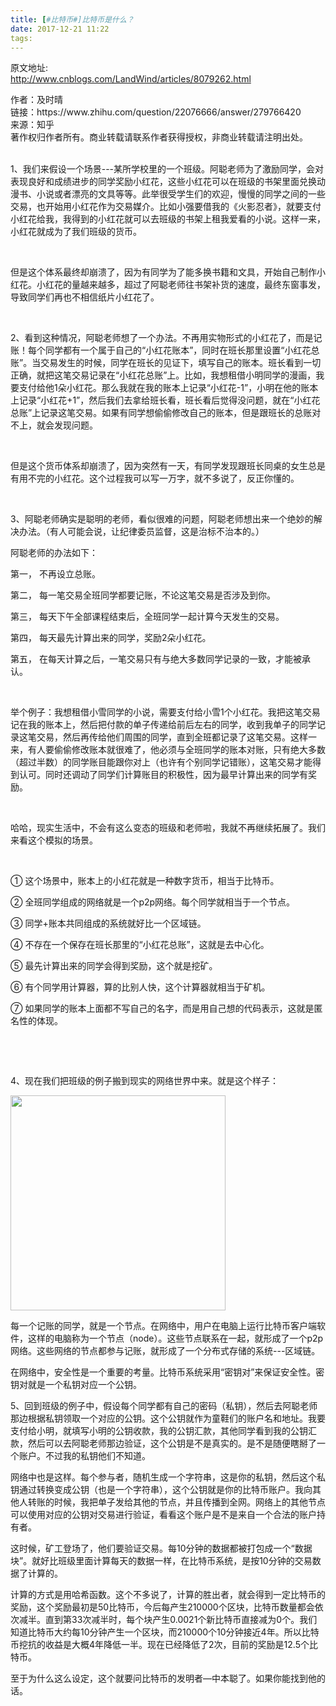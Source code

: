 ```yaml
---
title: [#比特币#]比特币是什么？
date: 2017-12-21 11:22
tags:
---
```

原文地址:</br><a href="http://www.cnblogs.com/LandWind/articles/8079262.html" style="font-size: 24px;color: #9900FF;">http://www.cnblogs.com/LandWind/articles/8079262.html</a>
<div>&#20316;&#32773;&#65306;&#21450;&#26102;&#26228;<br>&#38142;&#25509;&#65306;https://www.zhihu.com/question/22076666/answer/279766420<br>&#26469;&#28304;&#65306;&#30693;&#20046;<br>&#33879;&#20316;&#26435;&#24402;&#20316;&#32773;&#25152;&#26377;&#12290;&#21830;&#19994;&#36716;&#36733;&#35831;&#32852;&#31995;&#20316;&#32773;&#33719;&#24471;&#25480;&#26435;&#65292;&#38750;&#21830;&#19994;&#36716;&#36733;&#35831;&#27880;&#26126;&#20986;&#22788;&#12290;<br><br>
<div>
<p>1&#12289;&#25105;&#20204;&#26469;&#20551;&#35774;&#19968;&#20010;&#22330;&#26223;---&#26576;&#25152;&#23398;&#26657;&#37324;&#30340;&#19968;&#20010;&#29677;&#32423;&#12290;&#38463;&#32874;&#32769;&#24072;&#20026;&#20102;&#28608;&#21169;&#21516;&#23398;&#65292;&#20250;&#23545;&#34920;&#29616;&#33391;&#22909;&#21644;&#25104;&#32489;&#36827;&#27493;&#30340;&#21516;&#23398;&#22870;&#21169;&#23567;&#32418;&#33457;&#65292;&#36825;&#20123;&#23567;&#32418;&#33457;&#21487;&#20197;&#22312;&#29677;&#32423;&#30340;&#20070;&#26550;&#37324;&#38754;&#20817;&#25442;&#21160;&#28459;&#20070;&#12289;&#23567;&#35828;&#25110;&#32773;&#28418;&#20142;&#30340;&#25991;&#20855;&#31561;&#31561;&#12290;&#27492;&#20030;&#24456;&#21463;&#23398;&#29983;&#20204;&#30340;&#27426;&#36814;&#65292;&#24930;&#24930;&#30340;&#21516;&#23398;&#20043;&#38388;&#30340;&#19968;&#20123;&#20132;&#26131;&#65292;&#20063;&#24320;&#22987;&#29992;&#23567;&#32418;&#33457;&#20316;&#20026;&#20132;&#26131;&#23186;&#20171;&#12290;&#27604;&#22914;&#23567;&#24378;&#35201;&#20511;&#25105;&#30340;&#12298;&#28779;&#24433;&#24525;&#32773;&#12299;&#65292;&#23601;&#35201;&#25903;&#20184;&#23567;&#32418;&#33457;&#32473;&#25105;&#65292;&#25105;&#24471;&#21040;&#30340;&#23567;&#32418;&#33457;&#23601;&#21487;&#20197;&#21435;&#29677;&#32423;&#30340;&#20070;&#26550;&#19978;&#31199;&#25105;&#29233;&#30475;&#30340;&#23567;&#35828;&#12290;&#36825;&#26679;&#19968;&#26469;&#65292;&#23567;&#32418;&#33457;&#23601;&#25104;&#20026;&#20102;&#25105;&#20204;&#29677;&#32423;&#30340;&#36135;&#24065;&#12290;</p>
<p>&nbsp;</p>
<p>&#20294;&#26159;&#36825;&#20010;&#20307;&#31995;&#26368;&#32456;&#21364;&#23849;&#28291;&#20102;&#65292;&#22240;&#20026;&#26377;&#21516;&#23398;&#20026;&#20102;&#33021;&#22810;&#25442;&#20070;&#31821;&#21644;&#25991;&#20855;&#65292;&#24320;&#22987;&#33258;&#24049;&#21046;&#20316;&#23567;&#32418;&#33457;&#12290;&#23567;&#32418;&#33457;&#30340;&#37327;&#36234;&#26469;&#36234;&#22810;&#65292;&#36229;&#36807;&#20102;&#38463;&#32874;&#32769;&#24072;&#24448;&#20070;&#26550;&#34917;&#36135;&#30340;&#36895;&#24230;&#65292;&#26368;&#32456;&#19996;&#31383;&#20107;&#21457;&#65292;&#23548;&#33268;&#21516;&#23398;&#20204;&#20877;&#20063;&#19981;&#30456;&#20449;&#32440;&#29255;&#23567;&#32418;&#33457;&#20102;&#12290;</p>
<p>&nbsp;</p>
<p>2&#12289;&#30475;&#21040;&#36825;&#31181;&#24773;&#20917;&#65292;&#38463;&#32874;&#32769;&#24072;&#24819;&#20102;&#19968;&#20010;&#21150;&#27861;&#12290;&#19981;&#20877;&#29992;&#23454;&#29289;&#24418;&#24335;&#30340;&#23567;&#32418;&#33457;&#20102;&#65292;&#32780;&#26159;&#35760;&#36134;&#65281;&#27599;&#20010;&#21516;&#23398;&#37117;&#26377;&#19968;&#20010;&#23646;&#20110;&#33258;&#24049;&#30340;&#8220;&#23567;&#32418;&#33457;&#36134;&#26412;&#8221;&#65292;&#21516;&#26102;&#22312;&#29677;&#38271;&#37027;&#37324;&#35774;&#32622;&#8220;&#23567;&#32418;&#33457;&#24635;&#36134;&#8221;&#12290;&#24403;&#20132;&#26131;&#21457;&#29983;&#30340;&#26102;&#20505;&#65292;&#21516;&#23398;&#22312;&#29677;&#38271;&#30340;&#35265;&#35777;&#19979;&#65292;&#22635;&#20889;&#33258;&#24049;&#30340;&#36134;&#26412;&#12290;&#29677;&#38271;&#30475;&#21040;&#19968;&#20999;&#27491;&#30830;&#65292;&#23601;&#25226;&#36825;&#31508;&#20132;&#26131;&#35760;&#24405;&#22312;&#8220;&#23567;&#32418;&#33457;&#24635;&#36134;&#8221;&#19978;&#12290;&#27604;&#22914;&#65292;&#25105;&#24819;&#31199;&#20511;&#23567;&#26126;&#21516;&#23398;&#30340;&#28459;&#30011;&#65292;&#25105;&#35201;&#25903;&#20184;&#32473;&#20182;1&#26421;&#23567;&#32418;&#33457;&#12290;&#37027;&#20040;&#25105;&#23601;&#22312;&#25105;&#30340;&#36134;&#26412;&#19978;&#35760;&#24405;&#8220;&#23567;&#32418;&#33457;-1&#8221;&#65292;&#23567;&#26126;&#22312;&#20182;&#30340;&#36134;&#26412;&#19978;&#35760;&#24405;&#8220;&#23567;&#32418;&#33457;+1&#8221;&#65292;&#28982;&#21518;&#25105;&#20204;&#21435;&#25343;&#32473;&#29677;&#38271;&#30475;&#65292;&#29677;&#38271;&#30475;&#21518;&#35273;&#24471;&#27809;&#38382;&#39064;&#65292;&#23601;&#22312;&#8220;&#23567;&#32418;&#33457;&#24635;&#36134;&#8221;&#19978;&#35760;&#24405;&#36825;&#31508;&#20132;&#26131;&#12290;&#22914;&#26524;&#26377;&#21516;&#23398;&#24819;&#20599;&#20599;&#20462;&#25913;&#33258;&#24049;&#30340;&#36134;&#26412;&#65292;&#20294;&#26159;&#36319;&#29677;&#38271;&#30340;&#24635;&#36134;&#23545;&#19981;&#19978;&#65292;&#23601;&#20250;&#21457;&#29616;&#38382;&#39064;&#12290;</p>
<p>&nbsp;</p>
<p>&#20294;&#26159;&#36825;&#20010;&#36135;&#24065;&#20307;&#31995;&#21364;&#23849;&#28291;&#20102;&#65292;&#22240;&#20026;&#31361;&#28982;&#26377;&#19968;&#22825;&#65292;&#26377;&#21516;&#23398;&#21457;&#29616;&#36319;&#29677;&#38271;&#21516;&#26700;&#30340;&#22899;&#29983;&#24635;&#26159;&#26377;&#29992;&#19981;&#23436;&#30340;&#23567;&#32418;&#33457;&#12290;&#36825;&#20010;&#36807;&#31243;&#25105;&#21487;&#20197;&#20889;&#19968;&#19975;&#23383;&#65292;&#23601;&#19981;&#22810;&#35828;&#20102;&#65292;&#21453;&#27491;&#20320;&#25026;&#30340;&#12290;</p>
<p>&nbsp;</p>
<p>3&#12289;&#38463;&#32874;&#32769;&#24072;&#30830;&#23454;&#26159;&#32874;&#26126;&#30340;&#32769;&#24072;&#65292;&#30475;&#20284;&#24456;&#38590;&#30340;&#38382;&#39064;&#65292;&#38463;&#32874;&#32769;&#24072;&#24819;&#20986;&#26469;&#19968;&#20010;&#32477;&#22937;&#30340;&#35299;&#20915;&#21150;&#27861;&#12290;&#65288;&#26377;&#20154;&#21487;&#33021;&#20250;&#35828;&#65292;&#35753;&#32426;&#24459;&#22996;&#21592;&#30417;&#30563;&#65292;&#36825;&#26159;&#27835;&#26631;&#19981;&#27835;&#26412;&#30340;&#12290;&#65289;</p>
<p>&#38463;&#32874;&#32769;&#24072;&#30340;&#21150;&#27861;&#22914;&#19979;&#65306;</p>
<p>&#31532;&#19968;&#65292; &#19981;&#20877;&#35774;&#31435;&#24635;&#36134;&#12290;</p>
<p>&#31532;&#20108;&#65292; &#27599;&#19968;&#31508;&#20132;&#26131;&#20840;&#29677;&#21516;&#23398;&#37117;&#35201;&#35760;&#36134;&#65292;&#19981;&#35770;&#36825;&#31508;&#20132;&#26131;&#26159;&#21542;&#28041;&#21450;&#21040;&#20320;&#12290;</p>
<p>&#31532;&#19977;&#65292; &#27599;&#22825;&#19979;&#21320;&#20840;&#37096;&#35838;&#31243;&#32467;&#26463;&#21518;&#65292;&#20840;&#29677;&#21516;&#23398;&#19968;&#36215;&#35745;&#31639;&#20170;&#22825;&#21457;&#29983;&#30340;&#20132;&#26131;&#12290;</p>
<p>&#31532;&#22235;&#65292; &#27599;&#22825;&#26368;&#20808;&#35745;&#31639;&#20986;&#26469;&#30340;&#21516;&#23398;&#65292;&#22870;&#21169;2&#26421;&#23567;&#32418;&#33457;&#12290;</p>
<p>&#31532;&#20116;&#65292; &#22312;&#27599;&#22825;&#35745;&#31639;&#20043;&#21518;&#65292;&#19968;&#31508;&#20132;&#26131;&#21482;&#26377;&#19982;&#32477;&#22823;&#22810;&#25968;&#21516;&#23398;&#35760;&#24405;&#30340;&#19968;&#33268;&#65292;&#25165;&#33021;&#34987;&#25215;&#35748;&#12290;</p>
<p>&nbsp;</p>
<p>&#20030;&#20010;&#20363;&#23376;&#65306;&#25105;&#24819;&#31199;&#20511;&#23567;&#38634;&#21516;&#23398;&#30340;&#23567;&#35828;&#65292;&#38656;&#35201;&#25903;&#20184;&#32473;&#23567;&#38634;1&#20010;&#23567;&#32418;&#33457;&#12290;&#25105;&#25226;&#36825;&#31508;&#20132;&#26131;&#35760;&#22312;&#25105;&#30340;&#36134;&#26412;&#19978;&#65292;&#28982;&#21518;&#25226;&#20184;&#27454;&#30340;&#21333;&#23376;&#20256;&#36882;&#32473;&#21069;&#21518;&#24038;&#21491;&#30340;&#21516;&#23398;&#65292;&#25910;&#21040;&#25105;&#21333;&#23376;&#30340;&#21516;&#23398;&#35760;&#24405;&#36825;&#31508;&#20132;&#26131;&#65292;&#28982;&#21518;&#20877;&#20256;&#32473;&#20182;&#20204;&#21608;&#22260;&#30340;&#21516;&#23398;&#65292;&#30452;&#21040;&#20840;&#29677;&#37117;&#35760;&#24405;&#20102;&#36825;&#31508;&#20132;&#26131;&#12290;&#36825;&#26679;&#19968;&#26469;&#65292;&#26377;&#20154;&#35201;&#20599;&#20599;&#20462;&#25913;&#36134;&#26412;&#23601;&#24456;&#38590;&#20102;&#65292;&#20182;&#24517;&#39035;&#19982;&#20840;&#29677;&#21516;&#23398;&#30340;&#36134;&#26412;&#23545;&#36134;&#65292;&#21482;&#26377;&#32477;&#22823;&#22810;&#25968;&#65288;&#36229;&#36807;&#21322;&#25968;&#65289;&#30340;&#21516;&#23398;&#36134;&#30446;&#33021;&#36319;&#20320;&#23545;&#19978;&#65288;&#20063;&#35768;&#26377;&#20010;&#21035;&#21516;&#23398;&#35760;&#38169;&#36134;&#65289;&#65292;&#36825;&#31508;&#20132;&#26131;&#25165;&#33021;&#24471;&#21040;&#35748;&#21487;&#12290;&#21516;&#26102;&#36824;&#35843;&#21160;&#20102;&#21516;&#23398;&#20204;&#35745;&#31639;&#36134;&#30446;&#30340;&#31215;&#26497;&#24615;&#65292;&#22240;&#20026;&#26368;&#26089;&#35745;&#31639;&#20986;&#26469;&#30340;&#21516;&#23398;&#26377;&#22870;&#21169;&#12290;</p>
<p>&nbsp;</p>
<p>&#21704;&#21704;&#65292;&#29616;&#23454;&#29983;&#27963;&#20013;&#65292;&#19981;&#20250;&#26377;&#36825;&#20040;&#21464;&#24577;&#30340;&#29677;&#32423;&#21644;&#32769;&#24072;&#21862;&#65292;&#25105;&#23601;&#19981;&#20877;&#32487;&#32493;&#25299;&#23637;&#20102;&#12290;&#25105;&#20204;&#26469;&#30475;&#36825;&#20010;&#27169;&#25311;&#30340;&#22330;&#26223;&#12290;</p>
<p>&nbsp;</p>
<p>&#9312; &#36825;&#20010;&#22330;&#26223;&#20013;&#65292;&#36134;&#26412;&#19978;&#30340;&#23567;&#32418;&#33457;&#23601;&#26159;&#19968;&#31181;&#25968;&#23383;&#36135;&#24065;&#65292;&#30456;&#24403;&#20110;&#27604;&#29305;&#24065;&#12290;</p>
<p>&#9313; &#20840;&#29677;&#21516;&#23398;&#32452;&#25104;&#30340;&#32593;&#32476;&#23601;&#26159;&#19968;&#20010;p2p&#32593;&#32476;&#12290;&#27599;&#20010;&#21516;&#23398;&#23601;&#30456;&#24403;&#20110;&#19968;&#20010;&#33410;&#28857;&#12290;</p>
<p>&#9314; &#21516;&#23398;+&#36134;&#26412;&#20849;&#21516;&#32452;&#25104;&#30340;&#31995;&#32479;&#23601;&#22909;&#27604;&#19968;&#20010;&#21306;&#22495;&#38142;&#12290;</p>
<p>&#9315; &#19981;&#23384;&#22312;&#19968;&#20010;&#20445;&#23384;&#22312;&#29677;&#38271;&#37027;&#37324;&#30340;&#8220;&#23567;&#32418;&#33457;&#24635;&#36134;&#8221;&#65292;&#36825;&#23601;&#26159;&#21435;&#20013;&#24515;&#21270;&#12290;</p>
<p>&#9316; &#26368;&#20808;&#35745;&#31639;&#20986;&#26469;&#30340;&#21516;&#23398;&#20250;&#24471;&#21040;&#22870;&#21169;&#65292;&#36825;&#20010;&#23601;&#26159;&#25366;&#30719;&#12290;</p>
<p>&#9317; &#26377;&#20010;&#21516;&#23398;&#29992;&#35745;&#31639;&#22120;&#65292;&#31639;&#30340;&#27604;&#21035;&#20154;&#24555;&#65292;&#36825;&#20010;&#35745;&#31639;&#22120;&#23601;&#30456;&#24403;&#20110;&#30719;&#26426;&#12290;</p>
<p>&#9318; &#22914;&#26524;&#21516;&#23398;&#30340;&#36134;&#26412;&#19978;&#38754;&#37117;&#19981;&#20889;&#33258;&#24049;&#30340;&#21517;&#23383;&#65292;&#32780;&#26159;&#29992;&#33258;&#24049;&#24819;&#30340;&#20195;&#30721;&#34920;&#31034;&#65292;&#36825;&#23601;&#26159;&#21311;&#21517;&#24615;&#30340;&#20307;&#29616;&#12290;</p>
<p>&nbsp;</p>
<p>&nbsp;</p>
<p>4&#12289;&#29616;&#22312;&#25105;&#20204;&#25226;&#29677;&#32423;&#30340;&#20363;&#23376;&#25644;&#21040;&#29616;&#23454;&#30340;&#32593;&#32476;&#19990;&#30028;&#20013;&#26469;&#12290;&#23601;&#26159;&#36825;&#20010;&#26679;&#23376;&#65306;</p>


<img class="content_image" src="https://pic4.zhimg.com/v2-8e163c5f550284bcf9d8ae74ab0038af_b.jpg" alt width="344" data-caption data-size="normal" data-rawwidth="344" data-rawheight="309">
<p>  &#27599;&#19968;&#20010;&#35760;&#36134;&#30340;&#21516;&#23398;&#65292;&#23601;&#26159;&#19968;&#20010;&#33410;&#28857;&#12290;&#22312;&#32593;&#32476;&#20013;&#65292;&#29992;&#25143;&#22312;&#30005;&#33041;&#19978;&#36816;&#34892;&#27604;&#29305;&#24065;&#23458;&#25143;&#31471;&#36719;&#20214;&#65292;&#36825;&#26679;&#30340;&#30005;&#33041;&#31216;&#20026;&#19968;&#20010;&#33410;&#28857;&#65288;node&#65289;&#12290;&#36825;&#20123;&#33410;&#28857;&#32852;&#31995;&#22312;&#19968;&#36215;&#65292;&#23601;&#24418;&#25104;&#20102;&#19968;&#20010;p2p&#32593;&#32476;&#12290;&#36825;&#20123;&#32593;&#32476;&#30340;&#33410;&#28857;&#37117;&#21442;&#19982;&#35760;&#36134;&#65292;&#23601;&#24418;&#25104;&#20102;&#19968;&#20010;&#20998;&#24067;&#24335;&#23384;&#20648;&#30340;&#31995;&#32479;---&#21306;&#22495;&#38142;&#12290;</p>
<p>&#22312;&#32593;&#32476;&#20013;&#65292;&#23433;&#20840;&#24615;&#26159;&#19968;&#20010;&#37325;&#35201;&#30340;&#32771;&#37327;&#12290;&#27604;&#29305;&#24065;&#31995;&#32479;&#37319;&#29992;&#8220;&#23494;&#38053;&#23545;&#8221;&#26469;&#20445;&#35777;&#23433;&#20840;&#24615;&#12290;&#23494;&#38053;&#23545;&#23601;&#26159;&#19968;&#20010;&#31169;&#38053;&#23545;&#24212;&#19968;&#20010;&#20844;&#38053;&#12290;</p>
<p>5&#12289;&#22238;&#21040;&#29677;&#32423;&#30340;&#20363;&#23376;&#20013;&#65292;&#20551;&#35774;&#27599;&#20010;&#21516;&#23398;&#37117;&#26377;&#33258;&#24049;&#30340;&#23494;&#30721;&#65288;&#31169;&#38053;&#65289;&#65292;&#28982;&#21518;&#21435;&#38463;&#32874;&#32769;&#24072;&#37027;&#36793;&#26681;&#25454;&#31169;&#38053;&#39046;&#21462;&#19968;&#20010;&#23545;&#24212;&#30340;&#20844;&#38053;&#12290;&#36825;&#20010;&#20844;&#38053;&#23601;&#20316;&#20026;&#31461;&#38795;&#20204;&#30340;&#36134;&#25143;&#21517;&#21644;&#22320;&#22336;&#12290;&#25105;&#35201;&#25903;&#20184;&#32473;&#23567;&#26126;&#65292;&#23601;&#22635;&#20889;&#23567;&#26126;&#30340;&#20844;&#38053;&#25910;&#27454;&#65292;&#25105;&#30340;&#20844;&#38053;&#27719;&#27454;&#65292;&#20854;&#20182;&#21516;&#23398;&#30475;&#21040;&#25105;&#30340;&#20844;&#38053;&#27719;&#27454;&#65292;&#28982;&#21518;&#21487;&#20197;&#21435;&#38463;&#32874;&#32769;&#24072;&#37027;&#36793;&#39564;&#35777;&#65292;&#36825;&#20010;&#20844;&#38053;&#26159;&#19981;&#26159;&#30495;&#23454;&#30340;&#12290;&#26159;&#19981;&#26159;&#38543;&#20415;&#30606;&#25520;&#20102;&#19968;&#20010;&#36134;&#25143;&#12290;&#19981;&#36807;&#25105;&#30340;&#31169;&#38053;&#20182;&#20204;&#19981;&#30693;&#36947;&#12290;</p>
<p>&#32593;&#32476;&#20013;&#20063;&#26159;&#36825;&#26679;&#12290;&#27599;&#20010;&#21442;&#19982;&#32773;&#65292;&#38543;&#26426;&#29983;&#25104;&#19968;&#20010;&#23383;&#31526;&#20018;&#65292;&#36825;&#26159;&#20320;&#30340;&#31169;&#38053;&#65292;&#28982;&#21518;&#36825;&#20010;&#31169;&#38053;&#36890;&#36807;&#36716;&#25442;&#21464;&#25104;&#20844;&#38053;&#65288;&#20063;&#26159;&#19968;&#20010;&#23383;&#31526;&#20018;&#65289;&#65292;&#36825;&#20010;&#20844;&#38053;&#23601;&#26159;&#20320;&#30340;&#27604;&#29305;&#24065;&#36134;&#25143;&#12290;&#25105;&#21521;&#20854;&#20182;&#20154;&#36716;&#36134;&#30340;&#26102;&#20505;&#65292;&#25105;&#25226;&#21333;&#23376;&#21457;&#32473;&#20854;&#20182;&#30340;&#33410;&#28857;&#65292;&#24182;&#19988;&#20256;&#25773;&#21040;&#20840;&#32593;&#12290;&#32593;&#32476;&#19978;&#30340;&#20854;&#20182;&#33410;&#28857;&#21487;&#20197;&#20351;&#29992;&#23545;&#24212;&#30340;&#20844;&#38053;&#23545;&#20132;&#26131;&#36827;&#34892;&#39564;&#35777;&#65292;&#30475;&#30475;&#36825;&#20010;&#36134;&#25143;&#26159;&#19981;&#26159;&#26469;&#33258;&#19968;&#20010;&#21512;&#27861;&#30340;&#36134;&#25143;&#25345;&#26377;&#32773;&#12290;</p>
<p>&#36825;&#26102;&#20505;&#65292;&#30719;&#24037;&#30331;&#22330;&#20102;&#65292;&#20182;&#20204;&#35201;&#39564;&#35777;&#20132;&#26131;&#12290;&#27599;10&#20998;&#38047;&#30340;&#25968;&#25454;&#37117;&#34987;&#25171;&#21253;&#25104;&#19968;&#20010;&#8220;&#25968;&#25454;&#22359;&#8221;&#12290;&#23601;&#22909;&#27604;&#29677;&#32423;&#37324;&#38754;&#35745;&#31639;&#27599;&#22825;&#30340;&#25968;&#25454;&#19968;&#26679;&#65292;&#22312;&#27604;&#29305;&#24065;&#31995;&#32479;&#65292;&#26159;&#25353;10&#20998;&#38047;&#30340;&#20132;&#26131;&#25968;&#25454;&#20102;&#35745;&#31639;&#30340;&#12290;</p>
<p>&#35745;&#31639;&#30340;&#26041;&#24335;&#26159;&#29992;&#21704;&#24076;&#20989;&#25968;&#12290;&#36825;&#20010;&#19981;&#22810;&#35828;&#20102;&#65292;&#35745;&#31639;&#30340;&#32988;&#20986;&#32773;&#65292;&#23601;&#20250;&#24471;&#21040;&#19968;&#23450;&#27604;&#29305;&#24065;&#30340;&#22870;&#21169;&#65292;&#36825;&#20010;&#22870;&#21169;&#26368;&#21021;&#26159;50&#27604;&#29305;&#24065;&#65292;&#20170;&#21518;&#27599;&#20135;&#29983;210000&#20010;&#21306;&#22359;&#65292;&#27604;&#29305;&#24065;&#25968;&#37327;&#37117;&#20250;&#20381;&#27425;&#20943;&#21322;&#12290;&#30452;&#21040;&#31532;33&#27425;&#20943;&#21322;&#26102;&#65292;&#27599;&#20010;&#22359;&#20135;&#29983;0.0021&#20010;&#26032;&#27604;&#29305;&#24065;&#30452;&#25509;&#20943;&#20026;0&#20010;&#12290;&#25105;&#20204;&#30693;&#36947;&#27604;&#29305;&#24065;&#22823;&#32422;&#27599;10&#20998;&#38047;&#20135;&#29983;&#19968;&#20010;&#21306;&#22359;&#65292;&#32780;210000&#20010;10&#20998;&#38047;&#25509;&#36817;4&#24180;&#12290;&#25152;&#20197;&#27604;&#29305;&#24065;&#25366;&#25239;&#30340;&#25910;&#30410;&#26159;&#22823;&#27010;4&#24180;&#38477;&#20302;&#19968;&#21322;&#12290;&#29616;&#22312;&#24050;&#32463;&#38477;&#20302;&#20102;2&#27425;&#65292;&#30446;&#21069;&#30340;&#22870;&#21169;&#26159;12.5&#20010;&#27604;&#29305;&#24065;&#12290;</p>
<p>&#33267;&#20110;&#20026;&#20160;&#20040;&#36825;&#20040;&#35774;&#23450;&#65292;&#36825;&#20010;&#23601;&#35201;&#38382;&#27604;&#29305;&#24065;&#30340;&#21457;&#26126;&#32773;&#8212;&#20013;&#26412;&#32874;&#20102;&#12290;&#22914;&#26524;&#20320;&#33021;&#25214;&#21040;&#20182;&#30340;&#35805;&#12290;</p>


</div>


</div>
